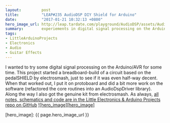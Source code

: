 ```yaml
---
layout:         post
title:          "LEAP#235 AudioDSP DIY Shield for Arduino"
date:           "2017-01-21 10:32:13 +0800"
hero_image_url: http://leap.tardate.com/playground/AudioDSP/assets/AudioDSP_build.jpg
summary:        experiements in digital signal processing on the Arduino
tags:
- LittleArduinoProjects
- Electronics
- Audio
- Guitar Effects
---
```


I wanted to try some digital signal processing on the Arduino/AVR for some time.
This project started a breadboard-build of a circuit based on the pedalSHIELD by electrosmash, just to see if it was even half-way decent.
When that worked out, I put it on protoboard and did a bit more work on the software (refactored the core routines into an AudioDspDriver library).
Along the way I also got the genuine kit from electrosmash.
As always, [all notes, schematics and code are in the Little Electronics & Arduino Projects repo on GitHub][project]
[![hero_image][hero_image]][project]

[leap]: http://leap.tardate.com
[project]: https://github.com/tardate/LittleArduinoProjects/tree/master/playground/AudioDSP
[hero_image]: {{ page.hero_image_url }}
